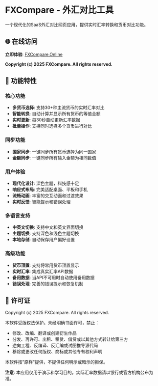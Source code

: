 # FXCompare - 外汇对比工具

一个现代化的SaaS外汇对比网页应用，提供实时汇率转换和货币对比功能。

## 🌐 在线访问

**立即体验**: [FXCompare.Online](https://fxcompare.online)

**Copyright (c) 2025 FXCompare. All rights reserved.**

## 🌟 功能特性

### 核心功能
- **多货币选择**: 支持30+种主流货币的实时汇率对比
- **智能转换**: 自动计算并显示所有货币的等值金额
- **实时更新**: 每30秒自动更新汇率数据
- **批量操作**: 支持同时选择多个货币进行对比

### 同步功能
- **国家同步**: 一键同步所有货币选择为同一国家
- **金额同步**: 一键同步所有输入金额为相同数值

### 用户体验
- **现代化设计**: 深色主题，科技感十足
- **响应式布局**: 完美适配桌面、平板和手机
- **流畅动画**: 丰富的交互动画和过渡效果
- **实时反馈**: 智能提示和错误处理

### 多语言支持
- **中英文切换**: 支持中文和英文界面切换
- **主题切换**: 支持深色和浅色主题切换
- **本地存储**: 自动保存用户偏好设置

### 高级功能
- **货币顶置**: 支持将常用货币顶置显示
- **实时汇率**: 集成真实汇率API数据
- **备用数据**: 当API不可用时自动使用备用数据
- **错误处理**: 完善的错误提示和恢复机制

## 📄 许可证

Copyright (c) 2025 FXCompare. All rights reserved.

本软件受版权法保护。未经明确书面许可，禁止：
- 修改、改编、翻译或创建衍生作品
- 分发、再许可、出租、租赁、借贷或以其他方式转让给第三方
- 逆向工程、反编译、反汇编或试图推导源代码
- 移除或更改任何版权、商标或其他专有权利声明

本软件按"原样"提供，不提供任何明示或暗示的担保。

**注意**: 本应用仅用于演示和学习目的，实际汇率数据请以银行或官方机构公布为准。